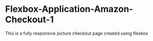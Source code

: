 # Flexbox-Application-Amazon-Checkout-1
This is a fully responsive picture checkout page created using flexbox
